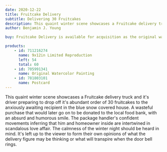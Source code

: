 ```yaml
---
date: 2020-12-22
title: Fruitcake Delivery
subtitle: Delivering 30 Fruitcakes
description: This quaint winter scene showcases a Fruitcake delivery truck, and it's driver (the artist) preparing to drop off it's abundant order of 30 fruitcakes to the anxiously awaiting recipient (Gertrude) in the blue snow covered house. A wasteful purchase that would later go on to be donated to the local food bank, with an absurd and humorous smile. The package handler's confident movements inferring that him and homeowner inside are intertwined in scandalous love affair. The calmness of the winter night should be heard in mind. It's left up to the viewer to form their own opinions of what the delivery figure may be thinking or what will transpire when the door bell rings.
author: Benjamin J. Young

buy: Fruitcake Delivery is available for acquisition as the original watercolor painting or as a high-quality limited reproduction. Collectors may choose between owning the one-of-a-kind original or a museum-grade print that preserves the emotional depth and detail of the work. Both options offer a meaningful way to bring this powerful and personal piece into your collection.

products:
    - id: 711216274
      name: 9x12in Limited Reproduction
      left: 54
      total: 60
    - id: 705991341
      name: Original Watercolor Painting
    - id: 781803101
      name: Postcard
---
```


This quaint winter scene showcases a Fruitcake delivery truck and it's driver preparing to drop off it's abundant order of 30 fruitcakes to the anxiously awaiting recipient in the blue snow covered house. A wasteful purchase that would later go on to be donated to the local food bank, with an absurd and humorous smile. The package handler's confident movements inferring that him and homeowner inside are intertwined in scandalous love affair. The calmness of the winter night should be heard in mind. It's left up to the viewer to form their own opinions of what the delivery figure may be thinking or what will transpire when the door bell rings.

<!--more-->